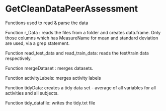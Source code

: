 # GetCleanDataPeerAssessment


Functions used to read & parse the data

Function r_Data : reads the files from a folder and creates data.frame. Only those columns which has MeasureName for mean and standard deviation are used, via a grep statement.

Function read_test_data and read_train_data: reads the test/train  data respectively.

Function mergeDataset : merges datasets.

Function activityLabels: merges activity labels


Function tidyData: creates a tidy data set - average of all variables for all activities and all subjects.

Function tidy_datafile: writes the tidy.txt file